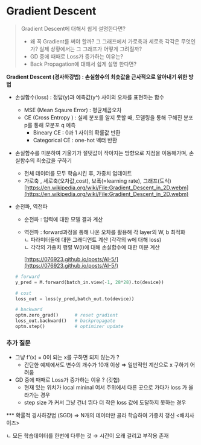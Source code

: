 # Gradient Descent

> Gradient Descent에 대해서 쉽게 설명한다면?
> 
> - 왜 꼭 Gradient를 써야 할까? 그 그래프에서 가로축과 세로축 각각은 무엇인가? 실제 상황에서는 그 그래프가 어떻게 그려질까?
> - GD 중에 때때로 Loss가 증가하는 이유는?
> - Back Propagation에 대해서 쉽게 설명 한다면?

**Gradient Descent (경사하강법) : 손실함수의 최솟값을 근사적으로 알아내기 위한 방법**

- 손실함수(loss) : 정답(y)과 예측값(y^) 사이의 오차를 표현하는 함수
    - MSE (Mean Sqaure Error) : 평균제곱오차
    - CE (Cross Entropy ) : 실제 분포를 알지 못할 때, 모델링을 통해 구해진 분포 p를 통해 모분포 q 예측
        - Bineary CE :  0과 1 사이의 확률값 반환
        - Categorical CE : one-hot 벡터 반환
    
- 손실함수를 미분하여 기울기가 절댓값이 작아지는 방향으로 지점을 이동해가며, 손실함수의 최솟값을 구하기
    - 전체 데이터를 모두 학습시킨 후, 가중치 업데이트
    - 가로축 , 세로축(오차값,cost), 보폭(=learning rate), 그래프(도식)
        [https://en.wikipedia.org/wiki/File:Gradient_Descent_in_2D.webm](https://en.wikipedia.org/wiki/File:Gradient_Descent_in_2D.webm)
        

- 순전파, 역전파
    - 순전파 : 입력에 대한 모델 결과 계산
    - 역전파 :  forward과정을 통해 나온 오차를 활용해 각 layer의 W, b 최적화        
        ㄴ 파라미터들에 대한 그래디언트 계산 (각각의 w에 대해 loss)        
        ㄴ 각각의 가중치 행렬 W(l)에 대해 손실함수에 대한 미분 계산
        
        [https://076923.github.io/posts/AI-5/](https://076923.github.io/posts/AI-5/)
        
    
    ```python
    # forward 
    y_pred = M.forward(batch_in.view(-1, 28*28).to(device))
    
    # cost
    loss_out = loss(y_pred,batch_out.to(device))
    
    # backward
    optm.zero_grad()      # reset gradient 
    loss_out.backward()   # backpropagate 
    optm.step()           # optimizer update
    
    ```
    
### 추가 질문

- 그냥 f’(x) = 0이 되는 x를 구하면 되지 않는가 ?
    - 간단한 예제에서도 변수의 개수가 10개 이상 ⇒ 일반적인 계산으로 x 구하기 어려움
- GD 중에 때때로 Loss가 증가하는 이유 ? (깃헙)
    - 현재 있는 위치가 local mininal 여서 주위에서 다른 곳으로 가다가 loss 가 올라가는 경우
    - step size 가 커서 그냥 건너 뛰다 더 작은 loss 값에 도달하지 못하는 경우


*** 확률적 경사하강법 (SGD) ⇒ N개의 데이터만 골라 학습하여 가중치 갱신 <배치사이즈>

ㄴ 모든 학습데이터를 한번에 다루는 것 → 시간이 오래 걸리고 부작용 존재
